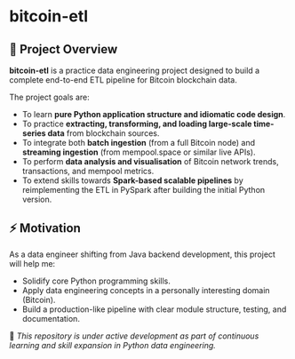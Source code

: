 # bitcoin-etl

## 📝 Project Overview

**bitcoin-etl** is a practice data engineering project designed to build a complete end-to-end ETL pipeline for Bitcoin blockchain data.

The project goals are:

- To learn **pure Python application structure and idiomatic code design**.
- To practice **extracting, transforming, and loading large-scale time-series data** from blockchain sources.
- To integrate both **batch ingestion** (from a full Bitcoin node) and **streaming ingestion** (from mempool.space or similar live APIs).
- To perform **data analysis and visualisation** of Bitcoin network trends, transactions, and mempool metrics.
- To extend skills towards **Spark-based scalable pipelines** by reimplementing the ETL in PySpark after building the initial Python version.

## ⚡️ Motivation

As a data engineer shifting from Java backend development, this project will help me:

- Solidify core Python programming skills.
- Apply data engineering concepts in a personally interesting domain (Bitcoin).
- Build a production-like pipeline with clear module structure, testing, and documentation.

🔧 *This repository is under active development as part of continuous learning and skill expansion in Python data engineering.*
